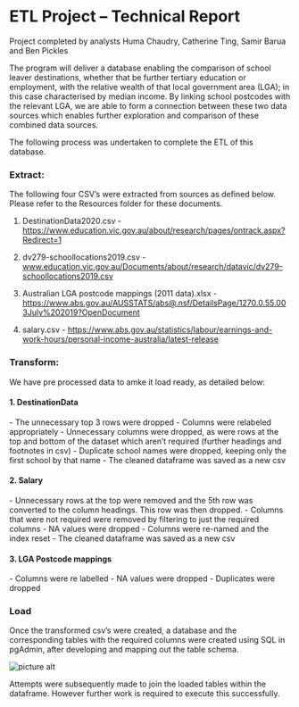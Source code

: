 # ETL Project – Technical Report #
Project completed by analysts Huma Chaudry, Catherine Ting, Samir Barua and Ben Pickles

The program will deliver a database enabling the comparison of school leaver destinations, whether that be further tertiary education or employment, with the relative wealth of that local government area (LGA); in this case characterised by median income. By linking school postcodes with the relevant LGA, we are able to form a connection between these two data sources which enables further exploration and comparison of these combined data sources.

The following process was undertaken to complete the ETL of this database. 


<h3>Extract:</h3>

The following four CSV’s were extracted from sources as defined below. Please refer to the Resources folder for these documents. 
1.	DestinationData2020.csv - https://www.education.vic.gov.au/about/research/pages/ontrack.aspx?Redirect=1

2.	dv279-schoollocations2019.csv - www.education.vic.gov.au/Documents/about/research/datavic/dv279-schoollocations2019.csv
3.	Australian LGA postcode mappings (2011 data).xlsx - https://www.abs.gov.au/AUSSTATS/abs@.nsf/DetailsPage/1270.0.55.003July%202019?OpenDocument
4.	salary.csv - https://www.abs.gov.au/statistics/labour/earnings-and-work-hours/personal-income-australia/latest-release

<h3>Transform:</h3>
We have pre processed data to amke it load ready, as detailed below:

<h4>1.	DestinationData</h4>
 -	The unnecessary top 3 rows were dropped
 -	Columns were relabeled appropriately
 -	Unnecessary columns were dropped, as were rows at the top and bottom of the dataset which aren’t required (further headings and footnotes in csv)
 -	Duplicate school names were dropped, keeping only the first school by that name
 -	The cleaned dataframe was saved as a new csv

<h4>2.	Salary</h4>
  -	Unnecessary rows at the top were removed and the 5th row was converted to the column headings. This row was then dropped. 
  -	Columns that were not required were removed by filtering to just the required columns
  -	NA values were dropped
  -	Columns were re-named and the index reset
  -	The cleaned dataframe was saved as a new csv

<h4>3.	LGA Postcode mappings</h4>
  -	Columns were re labelled
  -	NA values were dropped
  -	Duplicates were dropped

<h3>Load</h3>
  
Once the transformed csv’s were created, a database and the corresponding tables with the required columns were created using SQL in pgAdmin, after developing and mapping out the table schema. 

![picture alt](https://user-images.githubusercontent.com/87689345/139240930-76bc3a1e-a4d2-431b-b72f-69f0e725e51b.png)

Attempts were subsequently made to join the loaded tables within the dataframe. However further work is required to execute this successfully. 
